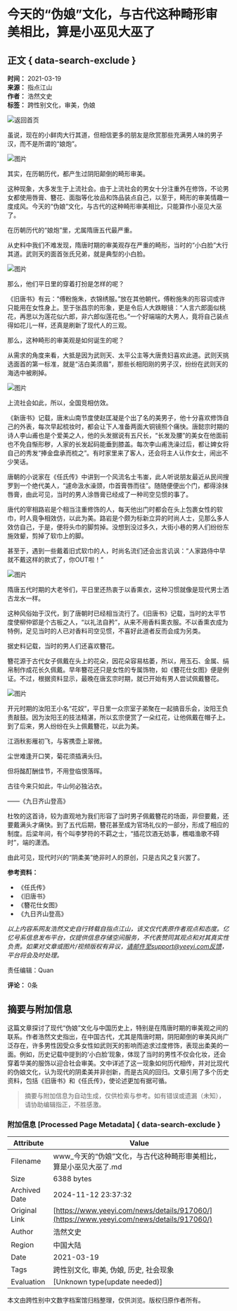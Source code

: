 # 今天的“伪娘”文化，与古代这种畸形审美相比，算是小巫见大巫了

## 正文 { data-search-exclude }


**时间：** 2021-03-19  
**来源：** 指点江山  
**作者：** 浩然文史  
**标签：** 跨性别文化，审美，伪娘  

![返回首页](https://assets.zhayieye.com/news/data/article/2021_03_19/6001c91fcccf6e5a58dff1e550c3c233.png?x-oss-process=image/resize,w_650,m_lfit)

虽说，现在的小鲜肉大行其道，但相信更多的朋友是欣赏那些充满男人味的男子汉，而不是所谓的“娘炮”。

![图片](https://assets.zhayieye.com/news/data/article/2021_03_19/a382b5471c6a0914536d1162d9e0d1d0.png?x-oss-process=image/resize,w_650,m_lfit)

其实，在历朝历代，都产生过阴阳颠倒的畸形审美。

这种现象，大多发生于上流社会。由于上流社会的男女十分注重外在修饰，不论男女都使用唇膏、簪花、面脂等化妆品和饰品装点自己，以至于，畸形的审美情趣一度成风。今天的“伪娘”文化，与古代的这种畸形审美相比，只能算作小巫见大巫了。

在历朝历代的“娘炮”里，尤属隋唐五代最严重。

从史料中我们不难发现，隋唐时期的审美观存在严重的畸形，当时的“小白脸”大行其道。武则天的面首张氏兄弟，就是典型的小白脸。

![图片](https://assets.zhayieye.com/news/data/article/2021_03_19/31c6e7c5a4fdf9605688d945c1f5a709.png?x-oss-process=image/resize,w_650,m_lfit)

那么，他们平日里的穿着打扮是怎样的呢？

《旧唐书》有云：“傅粉施朱，衣锦绣服。”放在其他朝代，傅粉施朱的形容词或许只能用在女性身上。至于张昌宗的形象，更是令后人大跌眼镜：“人言六郎面似桃花，再思以为莲花似六郎，非六郎似莲花也。”一个好端端的大男人，竟将自己装点得如花儿一样，还真是刷新了现代人的三观。

那么，这种畸形的审美观是如何诞生的呢？

从需求的角度来看，大抵是因为武则天、太平公主等大唐贵妇喜欢此道。武则天挑选面首的第一标准，就是“洁白美须眉”，那些长相阳刚的男子汉，纷纷在武则天的海选中被刷掉。

![图片](https://assets.zhayieye.com/news/data/article/2021_03_19/989bf8f6f1f23cb57d781b4f99d21f83.png?x-oss-process=image/resize,w_650,m_lfit)

上流社会如此，所以，全国竞相仿效。

《新唐书》记载，唐末山南节度使赵匡凝是个出了名的美男子，他十分喜欢修饰自己的外表，每次早起梳妆时，都会让下人准备两面大铜镜照个痛快。唐懿宗时期的诗人李山甫也是个爱美之人，他的头发据说有五尺长，“长发及腰”的美女在他面前也不免自惭形秽，人家的长发起码能垂到膝盖。每次李山甫洗澡过后，都让婢女将自己的秀发“捧金盘承而梳之”。有时家里来了客人，还会将主人认作女士，闹出不少笑话。

唐朝的小说家在《任氏传》中讲到一个风流名士韦崟，此人听说朋友最近从民间搜罗到一个绝代美人，“遽命汲水澡颈，巾首膏唇而往”。随随便便出个门，都得涂抹唇膏，由此可见，当时的男人涂唇膏已经成了一种司空见惯的事了。

唐代的宰相路岩是个相当注重修饰的人，每天他出门时都会在头上包裹女性的软巾，时人竟争相效仿，以此为美。路岩是个颇为标新立异的时尚人士，见那么多人效仿自己，于是，便将头巾的脚剪掉。没想到没过多久，大街小巷的男人们纷纷东施效颦，剪掉了软巾上的脚。

甚至于，遇到一些戴着旧式软巾的人，时尚名流们还会出言讥讽：“人家路侍中早就不戴这样的款式了，你OUT啦！”

![图片](https://assets.zhayieye.com/news/data/article/2021_03_19/3a5af5863206176462fd5e807e98087b.png?x-oss-process=image/resize,w_650,m_lfit)

隋唐五代时期的大老爷们，平日里还热衷于以香熏衣，这种习惯就像是现代男士洒古龙水一样。

这种风俗始于汉代，到了唐朝时已经相当流行了。《旧唐书》记载，当时的太平节度使柳仲郢是个古板之人，“以礼法自矜”，从来不用香料熏衣服。不以香熏衣成为特例，足见当时的人已对香料司空见惯，不喜好此道者反而会成为另类。

据史料记载，当时的男人们还喜欢簪花。

簪花源于古代女子佩戴在头上的花朵，因花朵容易枯萎，所以，用玉石、金属、绢帛制作成花长久佩戴。早年簪花还只是女性的专属饰物，如《簪花仕女图》便是例证。不过，根据资料显示，最晚在唐玄宗时期，就已开始有男人尝试佩戴簪花。

![图片](https://assets.zhayieye.com/news/data/article/2021_03_19/d431a3a1b8eb9950b74294c5f763b110.png?x-oss-process=image/resize,w_650,m_lfit)

开元时期的汝阳王小名“花奴”，平日里一众宗室子弟聚在一起搞音乐会，汝阳王负责敲鼓。因为汝阳王的技法精湛，所以玄宗便赏了一朵红花，让他佩戴在帽子上。到了后来，男人纷纷在头上佩戴簪花，以此为美。

江涵秋影雁初飞，与客携壶上翠微。

尘世难逢开口笑，菊花须插满头归。

但将酩酊酬佳节，不用登临恨落晖。

古往今来只如此，牛山何必独沾衣。

——《九日齐山登高》

杜牧的这首诗，较为直观地为我们形容了当时男子佩戴簪花的场面，非但要戴，还要戴满头才痛快。到了五代后期，簪花甚至成为官场礼仪的一部分，形成了相应的制度。后梁年间，有个叫李梦符的不羁之士，“插花饮酒无妨事，樵唱渔歌不碍时”，端的潇洒。

由此可见，现代时兴的“阴柔美”绝非时人的原创，只是古风之复兴罢了。

**参考资料：** 
- 《任氏传》
- 《旧唐书》
- 《簪花仕女图》
- 《九日齐山登高》

*以上内容系网友浩然文史自行转载自指点江山，该文仅代表原作者观点和态度。亿忆号系信息发布平台，仅提供信息存储空间服务，不代表赞同其观点和对其真实性负责。如果对文章或图片/视频版权有异议，请邮件至support@yeeyi.com反馈，平台将会及时处理。*

责任编辑：Quan  

**评论：** 0条

## 摘要与附加信息

<!-- tcd_abstract -->
这篇文章探讨了现代“伪娘”文化与中国历史上，特别是在隋唐时期的审美观之间的联系。作者浩然文史指出，在中国古代，尤其是隋唐时期，阴阳颠倒的审美风尚广泛存在，许多男性因受众多女性如武则天的影响而追求过度修饰，表现出柔美的一面。例如，历史记载中提到的‘小白脸’现象，体现了当时的男性不仅会化妆，还会穿着华美的服饰以迎合社会审美。文中详述了这一现象如何历代相传，并对比现代的伪娘文化，认为现代的阴柔美并非创新，而是古风的回归。文章引用了多个历史资料，包括《旧唐书》和《任氏传》，使论述更加有据可循。
<!-- tcd_abstract_end -->

> 摘要与附加信息为自动生成，仅供检索与参考。如有错误或遗漏（未知），请协助编辑指正，不胜感激。

### 附加信息 [Processed Page Metadata] { data-search-exclude }

| Attribute       | Value                                  |
|-----------------|----------------------------------------|
| Filename        | www_今天的“伪娘”文化，与古代这种畸形审美相比，算是小巫见大巫了.md                             |
| Size            | 6388 bytes                           |
| Archived Date   | 2024-11-12 23:37:32                             |
| Original Link   | [https://www.yeeyi.com/news/details/917060/](https://www.yeeyi.com/news/details/917060/)                       |
| Author          | 浩然文史                               |
| Region          | 中国大陆                               |
| Date            | 2021-03-19                                 |
| Tags            | 跨性别文化, 审美, 伪娘, 历史, 社会现象                                 |
| Evaluation            | [Unknown type(update needed)]                                 |
<!-- tcd_table_end -->

本文由跨性别中文数字档案馆归档整理，仅供浏览。版权归原作者所有。
